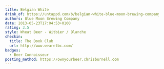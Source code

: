 ```yaml
---
title: Belgian White
drink_of: https://untappd.com/b/belgian-white-blue-moon-brewing-company/3839
authors: Blue Moon Brewing Company
date: 2013-05-23T17:04:53+0100
rating: 3.5
style: Wheat Beer - Witbier / Blanche
checkin:
  title: The Book Club
  url: http://www.wearetbc.com/
badges:
  - Beer Connoisseur
posting_method: https://ownyourbeer.chrisburnell.com
---
```

